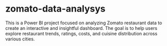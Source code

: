 # zomato-data-analysys
This is a Power BI project focused on analyzing Zomato restaurant data to create an interactive and insightful dashboard. The goal is to help users explore restaurant trends, ratings, costs, and cuisine distribution across various cities.
